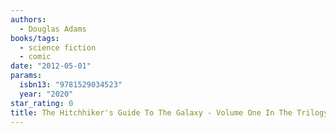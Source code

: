 ```yaml
---
authors:
  - Douglas Adams
books/tags:
  - science fiction
  - comic
date: "2012-05-01"
params:
  isbn13: "9781529034523"
  year: "2020"
star_rating: 0
title: The Hitchhiker's Guide To The Galaxy - Volume One In The Trilogy Of Five
---
```


<!--more-->
